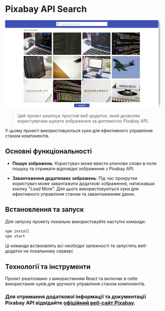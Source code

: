 # Pixabay API Search

![Project Image](./assets/first-page-img.png)

> Цей проект реалізує простий веб-додаток, який дозволяє користувачам шукати
> зображення за допомогою Pixabay API.

У цьому проекті використовуються хуки для ефективного управління станом
компонентів.

## Основні функціональності

- **Пошук зображень**: Користувач може ввести ключове слово в поле пошуку та
  отримати відповідні зображення з Pixabay API.

- **Завантаження додаткових зображень**: Під час прокрутки користувач може
  завантажити додаткові зображення, натискавши кнопку "Load More". Для цього
  використовуються хуки для ефективного управління станом та завантаженням
  даних.

## Встановлення та запуск

Для запуску проекту локально використовуйте наступні команди:

```bash
npm install
npm start
```

Ці команди встановлять всі необхідні залежності та запустять веб-додаток на
локальному сервері.

## Технології та інструменти

Проект реалізовано з використанням React та включає в себе використання хуків
для зручного управління станом компонентів.

### Для отримання додаткової інформації та документації Pixabay API відвідайте [офіційний веб-сайт Pixabay](https://pixabay.com/).
